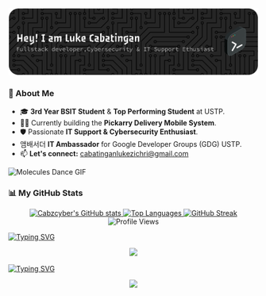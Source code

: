 ![Header](./CabzBanner.png)



### 👋 About Me
- 🎓 **3rd Year BSIT Student** & **Top Performing Student** at USTP.
- 👨‍💻 Currently building the **Pickarry Delivery Mobile System**.
- 🛡️ Passionate **IT Support & Cybersecurity Enthusiast**.
- 앰배서더 **IT Ambassador** for Google Developer Groups (GDG) USTP.
- 📫 **Let's connect:** cabatinganlukezichri@gmail.com


![Molecules Dance GIF](https://github.com/Anmol-Baranwal/Cool-GIFs-For-GitHub/assets/74038190/7b282ec6-fcc3-4600-90a7-2c3140549f58)

</td>
</tr>
</table>

### 📊 My GitHub Stats
<p align="center">
  <a href="https://github.com/anuraghazra/github-readme-stats">
    <img src="https://github-readme-stats.vercel.app/api?username=Cabzcyber&show_icons=true&theme=dracula" alt="Cabzcyber's GitHub stats" />
  </a>
  <a href="https://github.com/anuraghazra/github-readme-stats">
    <img src="https://github-readme-stats.vercel.app/api/top-langs/?username=Cabzcyber&layout=compact&theme=dracula" alt="Top Languages" />
  </a>
  <a href="https://git.io/streak-stats">
    <img src="https://github-readme-streak-stats.herokuapp.com/?user=Cabzcyber&theme=dracula" alt="GitHub Streak" />
  </a>
  <br>
  <img src="https://komarev.com/ghpvc/?username=Cabzcyber&style=flat-square&color=blue" alt="Profile Views" />
</p>


<Div> 
 <a href="https://git.io/typing-svg"><img src="https://readme-typing-svg.demolab.com?font=Fira+Code&pause=1000&color=092DF7&width=435&lines=Connect+With+Me" alt="Typing SVG" />
 </a>
  <p align="center">
  <a href="https://skillicons.dev">
    <img src="https://skillicons.dev/icons?i=git,discord,gmail,linux,npm,notion,linkedin&theme=light&perline=7" />
  </a>
</p>
</Div>

<Div> 
<a href="https://git.io/typing-svg"><img src="https://readme-typing-svg.demolab.com?font=Fira+Code&pause=1000&color=F71515&width=435&lines=Technology+Stack+%26+Tech+Tools" alt="Typing SVG" /></a>
<p align="center">
  <a href="https://skillicons.dev">
    <img src="https://skillicons.dev/icons?i=git,js,html,css,react,java,kotlin,nodejs,figma,arduino,discord,gmail,linux,npm,notion,vscode,linkedin,laravel,php,pycharm,py,vite,supabase,mysql,firebase,aws&theme=light&perline=12" />
  </a>
</td>
<td width="40%" align="center">
